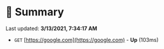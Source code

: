 # 📖 Summary
Last updated: **3/13/2021, 7:34:17 AM**

- `GET` [https://google.com](https://google.com) - **Up** (103ms)
